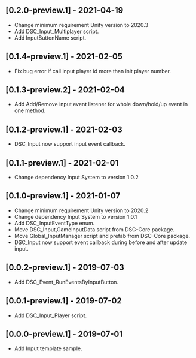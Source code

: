 ## [0.2.0-preview.1] - 2021-04-19
- Change minimum requirement Unity version to 2020.3
- Add DSC_Input_Multiplayer script.
- Add InputButtonName script.

## [0.1.4-preview.1] - 2021-02-05
- Fix bug error if call input player id more than init player number.

## [0.1.3-preview.2] - 2021-02-04
- Add Add/Remove input event listener for whole down/hold/up event in one method.

## [0.1.2-preview.1] - 2021-02-03
- DSC_Input now support input event callback.

## [0.1.1-preview.1] - 2021-02-01
- Change dependency Input System to version 1.0.2

## [0.1.0-preview.1] - 2021-01-07
- Change minimum requirement Unity version to 2020.2
- Change dependency Input System to version 1.0.1
- Add DSC_InputEventType enum.
- Move DSC_Input,GameInputData script from DSC-Core package.
- Move Global_InputManager script and prefab from DSC-Core package.
- DSC_Input now support event callback during before and after update input.

## [0.0.2-preview.1] - 2019-07-03
- Add DSC_Event_RunEventsByInputButton.

## [0.0.1-preview.1] - 2019-07-02
- Add DSC_Input_Player script.

## [0.0.0-preview.1] - 2019-07-01
- Add Input template sample.